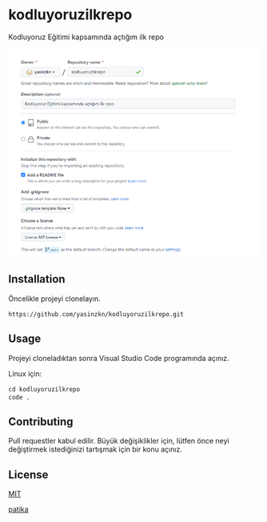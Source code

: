 # kodluyoruzilkrepo
Kodluyoruz Eğitimi kapsamında açtığım ilk repo

![github](/img/github.png)

## Installation
Öncelikle projeyi clonelayın.
```
https://github.com/yasinzkn/kodluyoruzilkrepo.git
```

## Usage
Projeyi cloneladıktan sonra Visual Studio Code programında açınız.

Linux için:
```
cd kodluyoruzilkrepo
code .
```

## Contributing
Pull requestler kabul edilir. Büyük değişiklikler için, lütfen önce neyi değiştirmek istediğinizi tartışmak için bir konu açınız.

## License
[MIT](https://choosealicense.com/licenses/mit/)



[patika](https://www.patika.dev/)
